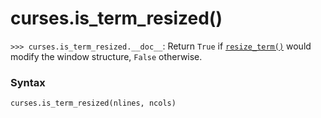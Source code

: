 # curses.is_term_resized()

`>>> curses.is_term_resized.__doc__`: Return `True` if [`resize_term()`](/modules/curses/resize_term.md) would modify the window structure, `False` otherwise.

### Syntax

```python
curses.is_term_resized(nlines, ncols)
```